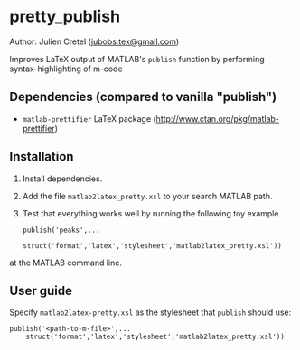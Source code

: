 # pretty_publish

Author: Julien Cretel (jubobs.tex@gmail.com)

Improves LaTeX output of MATLAB's `publish` function by performing
syntax-highlighting of m-code

## Dependencies (compared to vanilla "publish")

 - `matlab-prettifier` LaTeX package (http://www.ctan.org/pkg/matlab-prettifier)

## Installation

 1. Install dependencies.
 2. Add the file `matlab2latex_pretty.xsl` to your search MATLAB path.
 3. Test that everything works well by running the following toy example

        publish('peaks',...
            struct('format','latex','stylesheet','matlab2latex_pretty.xsl'))

at the MATLAB command line.

## User guide

Specify `matlab2latex-pretty.xsl` as the stylesheet that `publish` should use:

    publish('<path-to-m-file>',...
        struct('format','latex','stylesheet','matlab2latex_pretty.xsl'))
